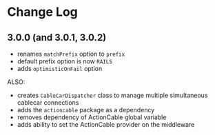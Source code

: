 # Change Log

## 3.0.0 (and 3.0.1, 3.0.2)

- renames `matchPrefix` option to `prefix`
- default prefix option is now `RAILS`
- adds `optimisticOnFail` option

ALSO:
- creates `CableCarDispatcher` class to manage multiple simultaneous cablecar connections
- adds the `actioncable` package as a dependency
- removes dependency of ActionCable global variable
- adds ability to set the ActionCable provider on the middleware
